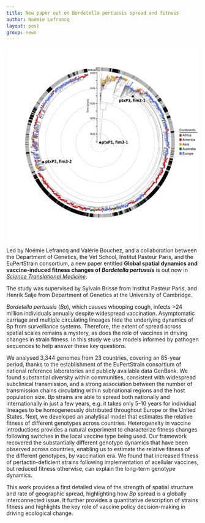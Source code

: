 ```yaml
---
title: New paper out on Bordetella pertussis spread and fitness
author: Noémie Lefrancq
layout: post
group: news
---
```


<img src="/static/img/news/BPertussis_phylo.jpg" alt="BPertussis_phylo" class="img-fluid">

Led by Noémie Lefrancq and Valérie Bouchez, and a collaboration between the Department of Genetics, the Vet School, Institut Pasteur Paris, and the EuPertStrain consortium, a new paper entitled **Global spatial dynamics and vaccine-induced fitness changes of *Bordetella pertussis*** is out now in [*Science Translational Medicine*](https://www.science.org/doi/10.1126/scitranslmed.abn3253). 

The study was supervised by Sylvain Brisse from Institut Pasteur Paris, and Henrik Salje from Department of Genetics at the University of Cambridge.


*Bordetella pertussis* (*Bp*), which causes whooping cough, infects >24 million individuals annually despite widespread vaccination. Asymptomatic carriage and multiple circulating lineages hide the underlying dynamics of Bp from surveillance systems. Therefore, the extent of spread across spatial scales remains a mystery, as does the role of vaccines in driving changes in strain fitness. In this study we use models informed by pathogen sequences to help answer these key questions.

We analysed 3,344 genomes from 23 countries, covering an 85-year period, thanks to the establishment of the EuPertStrain consortium of national reference laboratories and publicly available data GenBank. We found substantial diversity within communities, consistent with widespread subclinical transmission, and a strong association between the number of transmission chains circulating within subnational regions and the host population size. *Bp* strains are able to spread both nationally and internationally in just a few years, e.g. it takes only 5-10 years for individual lineages to be homogeneously distributed throughout Europe or the United States. Next, we developed an analytical model that estimates the relative fitness of different genotypes across countries. Heterogeneity in vaccine introductions provides a natural experiment to characterize fitness changes following switches in the local vaccine type being used. Our framework recovered the substantially different genotype dynamics that have been observed across countries, enabling us to estimate the relative fitness of the different genotypes, by vaccination era. We found that increased fitness of pertactin-deficient strains following implementation of acellular vaccines, but reduced fitness otherwise, can explain the long-term genotype dynamics. 

This work provides a first detailed view of the strength of spatial structure and rate of geographic spread, highlighting how *Bp* spread is a globally interconnected issue. It further provides a quantitative description of strains fitness and highlights the key role of vaccine policy decision-making in driving ecological change.
